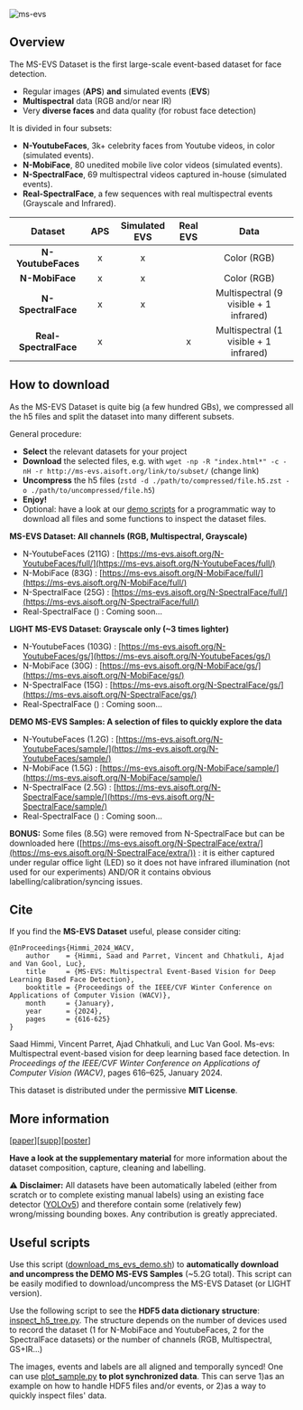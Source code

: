 ![ms-evs](https://github.com/ms-evs/ms-evs.github.io/assets/79908627/066f65a8-7acb-4895-b87e-b40decb13390)

## Overview

The MS-EVS Dataset is the first large-scale event-based dataset for face detection.
- Regular images (**APS**) **and** simulated events (**EVS**)
- **Multispectral** data (RGB and/or near IR)
- Very **diverse faces** and data quality (for robust face detection)

It is divided in four subsets: 
- **N-YoutubeFaces**, 3k+ celebrity faces from Youtube videos, in color (simulated events). 
- **N-MobiFace**, 80 unedited mobile live color videos (simulated events).
- **N-SpectralFace**, 69 multispectral videos captured in-house (simulated events).
- **Real-SpectralFace**, a few sequences with real multispectral events (Grayscale and Infrared).


|      **Dataset**      | **APS** | **Simulated EVS** | **Real EVS** |                **Data**                |
|:---------------------:|:-------:|:-----------------:|:------------:|:--------------------------------------:|
|   **N-YoutubeFaces**  |    x    |         x         |              |               Color (RGB)              |
|     **N-MobiFace**    |    x    |         x         |              |               Color (RGB)              |
|   **N-SpectralFace**  |    x    |         x         |              | Multispectral (9 visible + 1 infrared) |
| **Real-SpectralFace** |    x    |                   |       x      | Multispectral (1 visible + 1 infrared) |

## How to download

As the MS-EVS Dataset is quite big (a few hundred GBs), we compressed all the h5 files and split the dataset into many different subsets.

General procedure:
- **Select** the relevant datasets for your project
- **Download** the selected files, e.g. with `wget -np -R "index.html*" -c -nH -r http://ms-evs.aisoft.org/link/to/subset/` (change link)
- **Uncompress** the h5 files (`zstd -d ./path/to/compressed/file.h5.zst -o ./path/to/uncompressed/file.h5`)
- **Enjoy!**
- Optional: have a look at our [demo scripts](#useful-scripts) for a programmatic way to download all files and some functions to inspect the dataset files.

**MS-EVS Dataset: All channels (RGB, Multispectral, Grayscale)**
- N-YoutubeFaces (211G) : [https://ms-evs.aisoft.org/N-YoutubeFaces/full/](https://ms-evs.aisoft.org/N-YoutubeFaces/full/)
- N-MobiFace (83G) : [https://ms-evs.aisoft.org/N-MobiFace/full/](https://ms-evs.aisoft.org/N-MobiFace/full/)
- N-SpectralFace (25G) : [https://ms-evs.aisoft.org/N-SpectralFace/full/](https://ms-evs.aisoft.org/N-SpectralFace/full/)
- Real-SpectralFace () : Coming soon...

**LIGHT MS-EVS Dataset: Grayscale only (~3 times lighter)**
- N-YoutubeFaces (103G) : [https://ms-evs.aisoft.org/N-YoutubeFaces/gs/](https://ms-evs.aisoft.org/N-YoutubeFaces/gs/)
- N-MobiFace (30G) : [https://ms-evs.aisoft.org/N-MobiFace/gs/](https://ms-evs.aisoft.org/N-MobiFace/gs/)
- N-SpectralFace (15G) : [https://ms-evs.aisoft.org/N-SpectralFace/gs/](https://ms-evs.aisoft.org/N-SpectralFace/gs/)
- Real-SpectralFace () : Coming soon...

**DEMO MS-EVS Samples: A selection of files to quickly explore the data**
- N-YoutubeFaces (1.2G) : [https://ms-evs.aisoft.org/N-YoutubeFaces/sample/](https://ms-evs.aisoft.org/N-YoutubeFaces/sample/)
- N-MobiFace (1.5G) : [https://ms-evs.aisoft.org/N-MobiFace/sample/](https://ms-evs.aisoft.org/N-MobiFace/sample/)
- N-SpectralFace (2.5G) : [https://ms-evs.aisoft.org/N-SpectralFace/sample/](https://ms-evs.aisoft.org/N-SpectralFace/sample/)
- Real-SpectralFace () : Coming soon...


**BONUS:** Some files (8.5G) were removed from N-SpectralFace but can be downloaded here ([https://ms-evs.aisoft.org/N-SpectralFace/extra/](https://ms-evs.aisoft.org/N-SpectralFace/extra/)) : it is either captured under regular office light (LED) so it does not have infrared illumination (not used for our experiments) AND/OR it contains obvious labelling/calibration/syncing issues.

## Cite

If you find the **MS-EVS Dataset** useful, please consider citing:
```
@InProceedings{Himmi_2024_WACV,
    author    = {Himmi, Saad and Parret, Vincent and Chhatkuli, Ajad and Van Gool, Luc},
    title     = {MS-EVS: Multispectral Event-Based Vision for Deep Learning Based Face Detection},
    booktitle = {Proceedings of the IEEE/CVF Winter Conference on Applications of Computer Vision (WACV)},
    month     = {January},
    year      = {2024},
    pages     = {616-625}
}
```

Saad Himmi, Vincent Parret, Ajad Chhatkuli, and Luc Van Gool. Ms-evs: Multispectral event-based vision for deep learning based face detection. In _Proceedings of the IEEE/CVF Winter Conference on Applications of Computer Vision (WACV)_, pages 616–625, January 2024.

This dataset is distributed under the permissive **MIT License**.

## More information
[[paper](https://openaccess.thecvf.com/content/WACV2024/papers/Himmi_MS-EVS_Multispectral_Event-Based_Vision_for_Deep_Learning_Based_Face_Detection_WACV_2024_paper.pdf)][[supp](https://openaccess.thecvf.com/content/WACV2024/supplemental/Himmi_MS-EVS_Multispectral_Event-Based_WACV_2024_supplemental.pdf)][[poster](https://github.com/ms-evs/ms-evs.github.io/blob/40d657cce1f60f32b6745c5514daeeef5d18d1aa/wacv24-poster.pdf)]

**Have a look at the supplementary material** for more information about the dataset composition, capture, cleaning and labelling.

⚠️ **Disclaimer:** All datasets have been automatically labeled (either from scratch or to complete existing manual labels) using an existing face detector ([YOLOv5](https://github.com/ultralytics/yolov5)) and therefore contain some (relatively few) wrong/missing bounding boxes. Any contribution is greatly appreciated.

## Useful scripts

Use this script ([download_ms_evs_demo.sh](https://github.com/ms-evs/ms-evs.github.io/blob/5f020bedff7004275def53a119843f013c902a01/download_ms_evs_demo.sh)) to **automatically download and uncompress the DEMO MS-EVS Samples** (~5.2G total). This script can be easily modified to download/uncompress the MS-EVS Dataset (or LIGHT version).

Use the following script to see the **HDF5 data dictionary structure**: [inspect_h5_tree.py](https://github.com/ms-evs/ms-evs.github.io/blob/841c390a61c43e589ccc7561fa90b7390994e55e/inspect_h5_tree.py). The structure depends on the number of devices used to record the dataset (1 for N-MobiFace and YoutubeFaces, 2 for the SpectralFace datasets) or the number of channels (RGB, Multispectral, GS+IR...) 

The images, events and labels are all aligned and temporally synced! One can use [plot_sample.py](https://github.com/ms-evs/ms-evs.github.io/blob/841c390a61c43e589ccc7561fa90b7390994e55e/plot_sample.py) **to plot synchronized data**. This can serve 1)as an example on how to handle HDF5 files and/or events, or 2)as a way to quickly inspect files' data.
